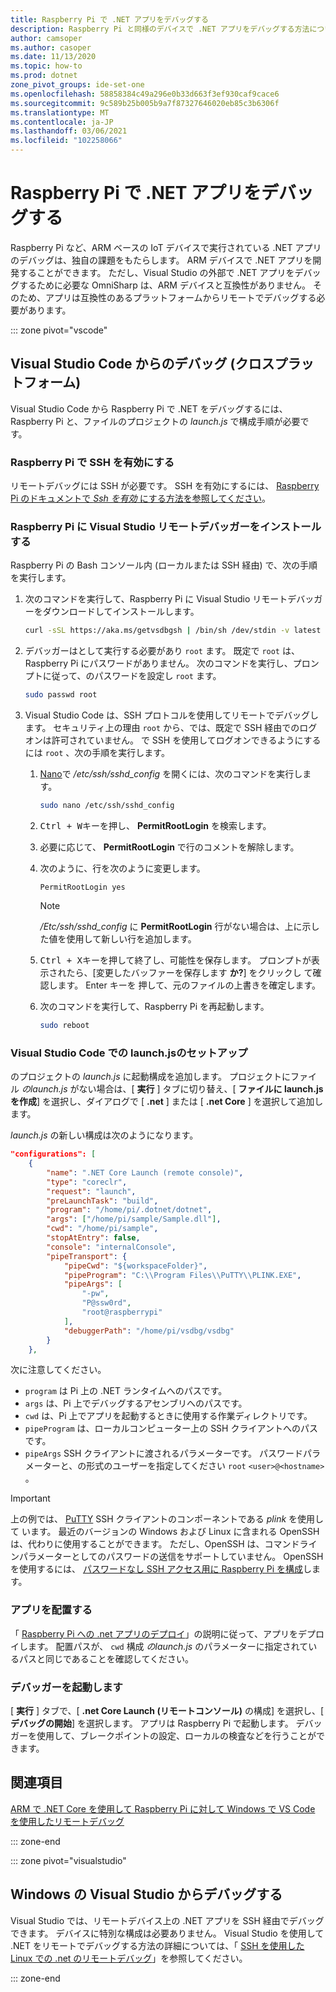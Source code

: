```yaml
---
title: Raspberry Pi で .NET アプリをデバッグする
description: Raspberry Pi と同様のデバイスで .NET アプリをデバッグする方法について説明します。
author: camsoper
ms.author: casoper
ms.date: 11/13/2020
ms.topic: how-to
ms.prod: dotnet
zone_pivot_groups: ide-set-one
ms.openlocfilehash: 58858384c49a296e0b33d663f3ef930caf9cace6
ms.sourcegitcommit: 9c589b25b005b9a7f87327646020eb85c3b6306f
ms.translationtype: MT
ms.contentlocale: ja-JP
ms.lasthandoff: 03/06/2021
ms.locfileid: "102258066"
---
```

# <a name="debug-net-apps-on-raspberry-pi"></a>Raspberry Pi で .NET アプリをデバッグする

Raspberry Pi など、ARM ベースの IoT デバイスで実行されている .NET アプリのデバッグは、独自の課題をもたらします。 ARM デバイスで .NET アプリを開発することができます。 ただし、Visual Studio の外部で .NET アプリをデバッグするために必要な OmniSharp は、ARM デバイスと互換性がありません。 そのため、アプリは互換性のあるプラットフォームからリモートでデバッグする必要があります。

::: zone pivot="vscode"

## <a name="debug-from-visual-studio-code-cross-platform"></a>Visual Studio Code からのデバッグ (クロスプラットフォーム)

Visual Studio Code から Raspberry Pi で .NET をデバッグするには、Raspberry Pi と、ファイルのプロジェクトの *launch.js* で構成手順が必要です。

### <a name="enable-ssh-on-the-raspberry-pi"></a>Raspberry Pi で SSH を有効にする

リモートデバッグには SSH が必要です。 SSH を有効にするには、 [Raspberry Pi のドキュメントで *Ssh を有効* にする方法を参照してください](https://www.raspberrypi.org/documentation/remote-access/ssh/)。

### <a name="install-the-visual-studio-remote-debugger-on-the-raspberry-pi"></a>Raspberry Pi に Visual Studio リモートデバッガーをインストールする

Raspberry Pi の Bash コンソール内 (ローカルまたは SSH 経由) で、次の手順を実行します。

1. 次のコマンドを実行して、Raspberry Pi に Visual Studio リモートデバッガーをダウンロードしてインストールします。

    ```bash
    curl -sSL https://aka.ms/getvsdbgsh | /bin/sh /dev/stdin -v latest -l ~/vsdbg
    ```

1. デバッガーはとして実行する必要があり `root` ます。 既定で `root` は、Raspberry Pi にパスワードがありません。 次のコマンドを実行し、プロンプトに従って、のパスワードを設定し `root` ます。

    ```bash
    sudo passwd root
    ```

1. Visual Studio Code は、SSH プロトコルを使用してリモートでデバッグします。 セキュリティ上の理由 `root` から、では、既定で SSH 経由でのログオンは許可されていません。 で SSH を使用してログオンできるようにするには `root` 、次の手順を実行します。

    1. [Nano](https://www.nano-editor.org/docs.php)で */etc/ssh/sshd_config* を開くには、次のコマンドを実行します。

        ```bash
        sudo nano /etc/ssh/sshd_config
        ```

    1. <kbd>Ctrl + W</kbd>キーを押し、 **PermitRootLogin** を検索します。
    1. 必要に応じて、 **PermitRootLogin** で行のコメントを解除します。
    1. 次のように、行を次のように変更します。

        ```console
        PermitRootLogin yes
        ```

        > [!NOTE]
        > */Etc/ssh/sshd_config* に **PermitRootLogin** 行がない場合は、上に示した値を使用して新しい行を追加します。

    1. <kbd>Ctrl + X</kbd>キーを押して終了し、可能性を保存します。 プロンプトが表示されたら、[変更したバッファーを保存します **か?**] <kbd>をクリックし</kbd> て確認します。 Enter <kbd>キーを</kbd> 押して、元のファイルの上書きを確定します。
    1. 次のコマンドを実行して、Raspberry Pi を再起動します。

        ```bash
        sudo reboot
        ```

### <a name="setup-launchjson-in-visual-studio-code"></a>Visual Studio Code での launch.jsのセットアップ

のプロジェクトの *launch.js* に起動構成を追加します。 プロジェクトにファイル *のlaunch.js* がない場合は、[ **実行** ] タブに切り替え、[ **ファイルに launch.jsを作成**] を選択し、ダイアログで [ **.net** ] または [ **.net Core** ] を選択して追加します。

*launch.js* の新しい構成は次のようになります。

```json
"configurations": [
    {
        "name": ".NET Core Launch (remote console)",
        "type": "coreclr",
        "request": "launch",
        "preLaunchTask": "build",
        "program": "/home/pi/.dotnet/dotnet",
        "args": ["/home/pi/sample/Sample.dll"],
        "cwd": "/home/pi/sample",
        "stopAtEntry": false,
        "console": "internalConsole",
        "pipeTransport": {
            "pipeCwd": "${workspaceFolder}",
            "pipeProgram": "C:\\Program Files\\PuTTY\\PLINK.EXE",
            "pipeArgs": [
                "-pw",
                "P@ssw0rd",
                "root@raspberrypi"
            ],
            "debuggerPath": "/home/pi/vsdbg/vsdbg"
        }
    },
```

次に注意してください。

- `program` は Pi 上の .NET ランタイムへのパスです。
- `args` は、Pi 上でデバッグするアセンブリへのパスです。
- `cwd` は、Pi 上でアプリを起動するときに使用する作業ディレクトリです。
- `pipeProgram` は、ローカルコンピューター上の SSH クライアントへのパスです。
- `pipeArgs` SSH クライアントに渡されるパラメーターです。 パスワードパラメーターと、の形式のユーザーを指定してください `root` `<user>@<hostname>` 。

> [!IMPORTANT]
> 上の例では、 [PuTTY](https://www.ssh.com/ssh/putty/) SSH クライアントのコンポーネントである *plink* を使用して <span class="docon docon-navigate-external x-hidden-focus"></span> います。 [](https://www.openssh.com/) <span class="docon docon-navigate-external x-hidden-focus"></span> 最近のバージョンの Windows および Linux に含まれる OpenSSH は、代わりに使用することができます。 ただし、OpenSSH は、コマンドラインパラメーターとしてのパスワードの送信をサポートしていません。 OpenSSH を使用するには、 [パスワードなし SSH アクセス用に Raspberry Pi を構成](https://www.raspberrypi.org/documentation/remote-access/ssh/passwordless.md)します。

### <a name="deploy-the-app"></a>アプリを配置する

「 [Raspberry Pi への .net アプリのデプロイ](deployment.md)」の説明に従って、アプリをデプロイします。 配置パスが、 `cwd` 構成 *のlaunch.js* のパラメーターに指定されているパスと同じであることを確認してください。

### <a name="launch-the-debugger"></a>デバッガーを起動します

[ **実行** ] タブで、[ **.net Core Launch (リモートコンソール)** の構成] を選択し、[ **デバッグの開始**] を選択します。 アプリは Raspberry Pi で起動します。 デバッガーを使用して、ブレークポイントの設定、ローカルの検査などを行うことができます。

## <a name="references"></a>関連項目

[ARM で .NET Core を使用して Raspberry Pi に対して Windows で VS Code を使用したリモートデバッグ](https://www.hanselman.com/blog/remote-debugging-with-vs-code-on-windows-to-a-raspberry-pi-using-net-core-on-arm)

::: zone-end

::: zone pivot="visualstudio"

## <a name="debug-from-visual-studio-on-windows"></a>Windows の Visual Studio からデバッグする

Visual Studio では、リモートデバイス上の .NET アプリを SSH 経由でデバッグできます。 デバイスに特別な構成は必要ありません。 Visual Studio を使用して .NET をリモートでデバッグする方法の詳細については、「 [SSH を使用した Linux での .net のリモートデバッグ](/visualstudio/debugger/remote-debugging-dotnet-core-linux-with-ssh?view=vs-2019)」を参照してください。

::: zone-end
